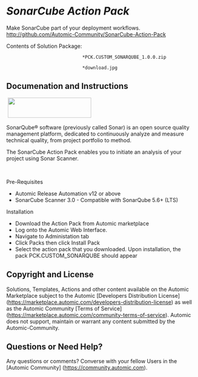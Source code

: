 *SonarCube Action Pack*
=============


Make SonarCube part of your deployment workflows.
http://github.com/Automic-Community/SonarCube-Action-Pack

<!-- List of attached files -->
Contents of Solution Package:

						
								*PCK.CUSTOM_SONARQUBE_1.0.0.zip
								
								*download.jpg
								
						


Documenation and Instructions
---

<p>&nbsp;<img src="https://448bb31d92917ba3390f-4a8f48d20b0d8c78b979208d38d37653.ssl.cf1.rackcdn.com/852/screenshots/download.jpg" alt="" width="220" height="53" /></p>
<p>SonarQube&reg; software (previously called Sonar) is an open source quality management platform, dedicated to continuously analyze and measure technical quality, from project portfolio to method.</p>
<p>The SonarCube Action Pack enables you to initiate an analysis of your project using Sonar Scanner.</p>
<p>&nbsp;</p>
<p>Pre-Requisites</p>
<ul>
<li>Automic Release Automation v12 or above</li>
<li>SonarCube Scanner 3.0 - Compatible with SonarQube 5.6+ (LTS)</li>
</ul>
<p>Installation</p>
<ul>
<li>Download the Action Pack from Automic marketplace</li>
<li>Log onto the Automic Web Interface.</li>
<li>Navigate to Administation tab</li>
<li>Click Packs then click Install Pack</li>
<li>Select the action pack that you downloaded. Upon installation, the pack&nbsp;PCK.CUSTOM_SONARQUBE should appear</li>
</ul>

Copyright and License
---

Solutions, Templates, Actions and other content available on the Automic Marketplace subject to the Automic [Developers Distribution License] (https://marketplace.automic.com/developers-distribution-license) as well as the Automic Community [Terms of Service] (https://marketplace.automic.com/community-terms-of-service).
Automic does not support, maintain or warrant any content submitted by the Automic-Community.



Questions or Need Help? 
---
Any questions or comments? Converse with your fellow Users in the [Automic Community] (https://community.automic.com).